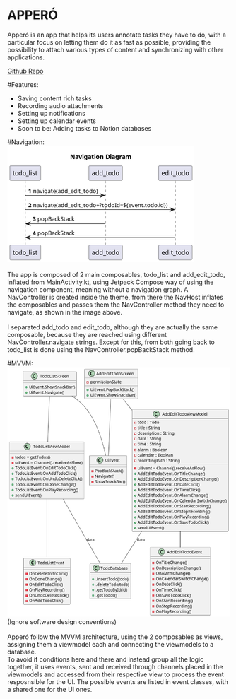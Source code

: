 # APPERÓ

Apperó is an app that helps its users annotate tasks they have to do,
with a particular focus on letting them do it as fast as possible,
providing the possibility to attach various types of content
and synchronizing with other applications.  

[Github Repo](https://github.com/LoSpiri/appero)

#Features:
- Saving content rich tasks
- Recording audio attachments
- Setting up notifications
- Setting up calendar events
- Soon to be: Adding tasks to Notion databases

#Navigation:
![alt text](app/Navigation-Navigation_Diagram.png)
<br></br>
The app is composed of 2 main composables, todo_list and add_edit_todo,
inflated from MainActivity.kt, using Jetpack Compose way of using the navigation component,
meaning without a navigation graph. A NavController is created inside the theme,
from there the NavHost inflates the composables and passes them 
the NavController method they need to navigate, as shown in the image above.
<br></br>
I separated add_todo and edit_todo, although they are actually the same composable,
because they are reached using different NavController.navigate strings. Except for this, from both
going back to todo_list is done using the NavController.popBackStack method.

#MVVM:
![alt text](app/MVVM.png)
(Ignore software design conventions)
<br></br>
Apperó follow the MVVM architecture, using the 2 composables as views, 
assigning them a viewmodel each and connecting the viewmodels to a database.  
To avoid if conditions here and there and instead group all the logic together,
it uses events, sent and received through channels placed in the viewmodels
and accessed from their respective view to process the event resposnsible for the UI.
The possible events are listed in event classes, with a shared one for the UI ones.  
<br></br>






